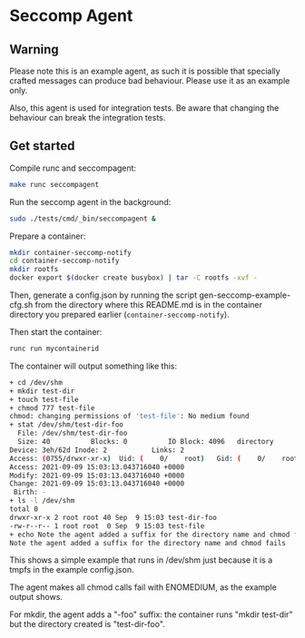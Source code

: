# Seccomp Agent

## Warning

Please note this is an example agent, as such it is possible that specially
crafted messages can produce bad behaviour. Please use it as an example only.

Also, this agent is used for integration tests. Be aware that changing the
behaviour can break the integration tests.

## Get started

Compile runc and seccompagent:
```bash
make runc seccompagent
```

Run the seccomp agent in the background:
```bash
sudo ./tests/cmd/_bin/seccompagent &
```

Prepare a container:
```bash
mkdir container-seccomp-notify
cd container-seccomp-notify
mkdir rootfs
docker export $(docker create busybox) | tar -C rootfs -xvf -
```

Then, generate a config.json by running the script gen-seccomp-example-cfg.sh
from the directory where this README.md is in the container directory you
prepared earlier (`container-seccomp-notify`).

Then start the container:
```bash
runc run mycontainerid
```

The container will output something like this:
```bash
+ cd /dev/shm
+ mkdir test-dir
+ touch test-file
+ chmod 777 test-file
chmod: changing permissions of 'test-file': No medium found
+ stat /dev/shm/test-dir-foo
  File: /dev/shm/test-dir-foo
  Size: 40        	Blocks: 0          IO Block: 4096   directory
Device: 3eh/62d	Inode: 2           Links: 2
Access: (0755/drwxr-xr-x)  Uid: (    0/    root)   Gid: (    0/    root)
Access: 2021-09-09 15:03:13.043716040 +0000
Modify: 2021-09-09 15:03:13.043716040 +0000
Change: 2021-09-09 15:03:13.043716040 +0000
 Birth: -
+ ls -l /dev/shm
total 0
drwxr-xr-x 2 root root 40 Sep  9 15:03 test-dir-foo
-rw-r--r-- 1 root root  0 Sep  9 15:03 test-file
+ echo Note the agent added a suffix for the directory name and chmod fails
Note the agent added a suffix for the directory name and chmod fails
```

This shows a simple example that runs in /dev/shm just because it is a tmpfs in
the example config.json.

The agent makes all chmod calls fail with ENOMEDIUM, as the example output shows.

For mkdir, the agent adds a "-foo" suffix: the container runs "mkdir test-dir"
but the directory created is "test-dir-foo".
